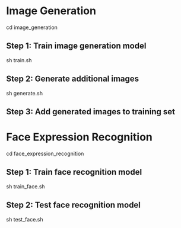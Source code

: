 # Image Generation
cd image_generation
## Step 1: Train image generation model 
sh train.sh 
## Step 2: Generate additional images
sh generate.sh 
## Step 3: Add generated images to training set
# Face Expression Recognition
cd face_expression_recognition
## Step 1: Train face recognition model
sh train_face.sh
## Step 2: Test face recognition model
sh test_face.sh
